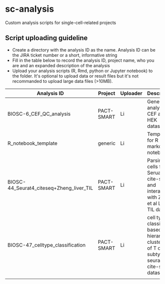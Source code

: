 # sc-analysis
Custom analysis scripts for single-cell-related projects

## Script uploading guideline
- Create a directory with the analysis ID as the name. Analysis ID can be the JIRA ticket number or a short, informative string
- Fill in the table below to record the analysis ID, project name, who you are and an expanded description of the analysis
- Upload your analysis scripts (R, Rmd, python or Jupyter notebook) to the folder. It's optional to upload data or result files but it's not recommanded to upload large data files (>10MB). 

| Analysis ID | Project | Uploader | Description |
|-------------|---------|----------|-------------|
|BIOSC-6_CEF_QC_analysis|      PACT-SMART   |     Li     |     General QC analysis for CEF and HEK datasets        |
|R_notebook_template| generic |    Li   | Template for R markdown notebook     |
|BIOSC-44_Seurat4_citeseq+Zheng_liver_TIL            | PACT-SMART        |  Li        | Parsing T cells from Seruat v4 cite-seq and interagation with Zheng et al Liver TIL dataset            |
|BIOSC-47_celltype_classification|PACT-SMART|Li|cell type classifier based on hierarchical clustering of T cell subtypes of seurat v4 cite-seq dataset|
|||||
